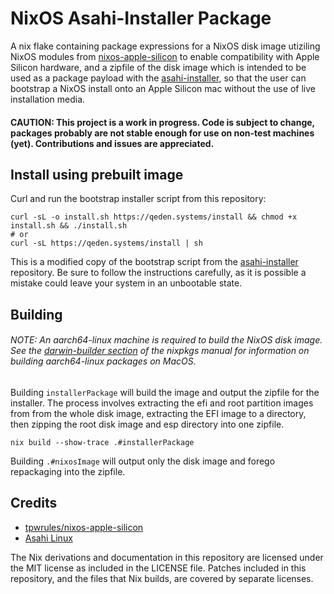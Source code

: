 # NixOS Asahi-Installer Package

A nix flake containing package expressions for a NixOS disk image utiziling NixOS modules from [nixos-apple-silicon](https://github.com/tpwrules/nixos-apple-silicon) to enable compatibility with Apple Silicon hardware, and a zipfile of the disk image which is intended to be used as a package payload with the [asahi-installer](https://github.com/asahilinux/asahi-installer), so that the user can bootstrap a NixOS install onto an Apple Silicon mac without the use of live installation media. 

#### CAUTION: This project is a work in progress. Code is subject to change, packages probably are not stable enough for use on non-test machines (yet). Contributions and issues are appreciated.

## Install using prebuilt image

Curl and run the bootstrap installer script from this repository:
```shell
curl -sL -o install.sh https://qeden.systems/install && chmod +x install.sh && ./install.sh
# or
curl -sL https://qeden.systems/install | sh
```

This is a modified copy of the bootstrap script from the [asahi-installer](https://github.com/asahilinux/asahi-installer) repository. Be sure to follow the instructions carefully, as it is possible a mistake could leave your system in an unbootable state.

## Building
###### NOTE: An aarch64-linux machine is required to build the NixOS disk image. See the [darwin-builder section](https://nixos.org/manual/nixpkgs/stable/#sec-darwin-builder) of the nixpkgs manual for information on building aarch64-linux packages on MacOS.

Building `installerPackage` will build the image and output the zipfile for the installer. The process involves extracting the efi and root partition images from from the whole disk image, extracting the EFI image to a directory, then zipping the root disk image and esp directory into one zipfile.
```shell
nix build --show-trace .#installerPackage
```

Building `.#nixosImage` will output only the disk image and forego repackaging into the zipfile.

## Credits

- [tpwrules/nixos-apple-silicon](https://github.com/tpwrules/nixos-apple-silicon)
- [Asahi Linux](https://github.com/asahilinux)

The Nix derivations and documentation in this repository are licensed under the MIT license as included in the LICENSE file. Patches included in this repository, and the files that Nix builds, are covered by separate licenses.
